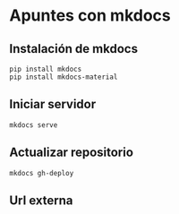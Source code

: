 # Apuntes con mkdocs

## Instalación de mkdocs

```
pip install mkdocs
pip install mkdocs-material
```

## Iniciar servidor

```
mkdocs serve
```

## Actualizar repositorio

```
mkdocs gh-deploy
```

## Url externa

[](https://edumag.github.io/apuntes/)
